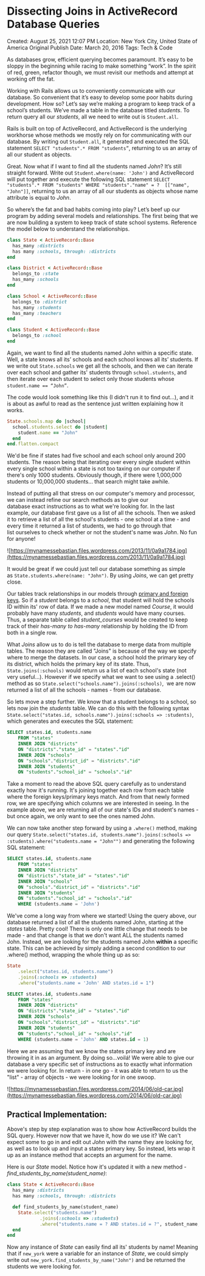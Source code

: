 # Dissecting Joins in ActiveRecord Database Queries

Created: August 25, 2021 12:07 PM
Location: New York City, United State of America
Original Publish Date: March 20, 2016
Tags: Tech & Code

As databases grow, efficient querying becomes paramount. It’s easy to be sloppy in the beginning while racing to make something “work”. In the spirit of red, green, refactor though, we must revisit our methods and attempt at working off the fat.

Working with Rails allows us to conveniently communicate with our database. So convenient that it’s easy to develop some poor habits during development. How so? Let’s say we’re making a program to keep track of a school’s students. We’ve made a table in the database titled *students*. To return query all our *students*, all we need to write out is `Student.all`.

Rails is built on top of ActiveRecord, and ActiveRecord is the underlying workhorse whose methods we mostly rely on for communicating with our database. By writing out `Student.all`, it generated and executed the SQL statement `SELECT "students".* FROM "students”`, returning to us an array of all our student as objects.

Great. Now what if I want to find all the students named *John*? It’s still straight forward. Write out `Student.where(name: 'John')` and ActiveRecord will put together and execute the following SQL statement `SELECT "students".* FROM "students" WHERE "students"."name" = ?  [["name", "John"]]`, returning to us an array of all our students as objects whose name attribute is equal to *John*.

So where’s the fat and bad habits coming into play? Let’s beef up our program by adding several models and relationships. The first being that we are now building a system to keep track of state school systems. Reference the model below to understand the relationships.

```ruby
class State < ActiveRecord::Base
  has_many :districts
  has many :schools, through: :districts
end
```

```ruby
class District < ActiveRecord::Base
  belongs_to :state
  has_many :schools
end
```

```ruby
class School < ActiveRecord::Base
  belongs_to :district
  has_many :students
  has_many :teachers
end
```

```ruby
class Student < ActiveRecord::Base
  belongs_to :school
end
```

Again, we want to find all the students named John within a specific state. Well, a state knows all its’ schools and each school knows all its’ students. If we write out `State.schools` we get all the schools, and then we can iterate over each school and gather its' students through `school.students`, and then iterate over each student to select only those students whose `student.name == “John”`.

The code would look something like this (I didn't run it to find out...), and it is about as awful to read as the sentence just written explaining how it works.

```ruby
State.schools.map do |school|
  school.students.select do |student|
    student.name == "John"
  end
end.flatten.compact
```

We'd be fine if states had five school and each school only around 200 students. The reason being that iterating over every single student within every single school within a state is not too taxing on our computer if there's only 1000 students. Obviously though, if there were 1,000,000 students or 10,000,000 students... that search might take awhile.

Instead of putting all that stress on our computer's memory and processor, we can instead refine our search methods as to give our database exact instructions as to what we're looking for. In the last example, our database first gave us a list of all the schools. Then we asked it to retrieve a list of all the school's students - one school at a time - and every time it returned a list of students, we had to go through that list ourselves to check whether or not the student's name was *John*. No fun for anyone!

![https://mynamessebastian.files.wordpress.com/2013/11/0a9a1784.jpg](https://mynamessebastian.files.wordpress.com/2013/11/0a9a1784.jpg)

It would be great if we could just tell our database something as simple as `State.students.where(name: "John")`. By using *Joins*, we can get pretty close.

Our tables track relationships in our models through [primary and foreign keys](https://msdn.microsoft.com/en-us/library/ms179610.aspx). So if a *student* belongs to a *school*, that student will hold the schools ID within its' row of data. If we made a new model named *Course*, it would probably have many *students*, and *students* would have many courses. Thus, a separate table called *student_courses* would be created to keep track of their *has-many to has-many* relationship by holding the ID from both in a single row.

What *Joins* allow us to do is tell the database to merge data from multiple tables. The reason they are called "Joins" is because of the way we specify where to merge the datasets. In our case, a school hold the primary key of its district, which holds the primary key of its state. Thus, `State.joins(:schools)` would return us a list of each school's state (not very useful...). However if we specify what we want to see using a .select() method as so `State.select("schools.name").joins(:schools)`,  we are now returned a list of all the schools - names - from our database.

So lets move a step further. We know that a student belongs to a school, so lets now join the *students* table. We can do this with the following syntax `State.select("states.id, schools.name").joins(:schools => :students)`, which generates and executes the SQL statement:

```sql
SELECT states.id, students.name 
	FROM "states" 
	INNER JOIN "districts" 
	ON "districts"."state_id" = "states"."id" 
	INNER JOIN "schools" 
	ON "schools"."district_id" = "districts"."id" 
	INNER JOIN "students" 
	ON "students"."school_id" = "schools"."id"
```

Take a moment to read the above SQL query carefully as to understand exactly how it's running. It's joining together each row from each table where the foreign keys/primary keys match. And from that newly formed row, we are specifying which columns we are interested in seeing. In the example above, we are returning all of our state's IDs and student's names - but once again, we only want to see the ones named John.

We can now take another step forward by using a `.where()` method, making our query `State.select("states.id, students.name").joins(:schools => :students).where("students.name = "John"")` and generating the following SQL statement:

```sql
SELECT states.id, students.name 
	FROM "states" 
	INNER JOIN "districts" 
	ON "districts"."state_id" = "states"."id" 
	INNER JOIN "schools" 
	ON "schools"."district_id" = "districts"."id" 
	INNER JOIN "students" 
	ON "students"."school_id" = "schools"."id" 
	WHERE (students.name = 'John')
```

We've come a long way from where we started! Using the query above, our database returned a list of all the students named John, starting at the *states* table. Pretty cool! There is only one little change that needs to be made - and that change is that we don't want ALL the students named John. Instead, we are looking for the students named John **within** a specific state. This can be achieved by simply adding a second condition to our .where() method, wrapping the whole thing up as so:

```ruby
State
	.select("states.id, students.name")
	.joins(:schools => :students)
	.where("students.name = 'John' AND states.id = 1")
```

```sql
SELECT states.id, students.name 
	FROM "states" 
	INNER JOIN "districts" 
	ON "districts"."state_id" = "states"."id" 
	INNER JOIN "schools" 
	ON "schools"."district_id" = "districts"."id" 
	INNER JOIN "students" 
	ON "students"."school_id" = "schools"."id" 
	WHERE (students.name = 'John' AND states.id = 1)
```

Here we are assuming that we know the states primary key and are throwing it in as an argument. By doing so...voilá! We were able to give our database a very specific set of instructions as to exactly what information we were looking for. In return - in one go - it was able to return to us the "list" - array of objects - we were looking for in one swoop.

![https://mynamessebastian.files.wordpress.com/2014/06/old-car.jpg](https://mynamessebastian.files.wordpress.com/2014/06/old-car.jpg)

## Practical Implementation:

Above's step by step explanation was to show how ActiveRecord builds the SQL query. However now that we have it, how do we use it? We can't expect some to go in and edit out *John* with the name they are looking for, as well as to look up and input a states primary key. So instead, lets wrap it up as an instance method that accepts an argument for the name.

Here is our *State* model. Notice how it's updated it with a new method - *find_students_by_name(student_name)*:

```ruby
class State < ActiveRecord::Base
  has_many :districts
  has many :schools, through: :districts

  def find_students_by_name(student_name)
    State.select("students.name")
			.joins(:schools => :students)
			.where("students.name = ? AND states.id = ?", student_name, self.id)
  end
end
```

Now any instance of *State* can easily find all its' students by name! Meaning that if `new_york` were a variable for an instance of *State*, we could simply write out `new_york.find_students_by_name("John")` and be returned the students we were looking for.